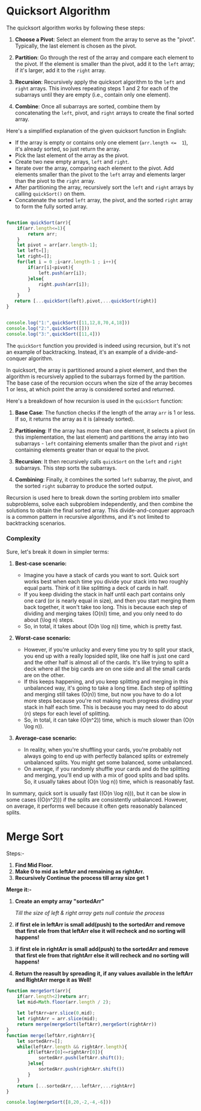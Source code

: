 # Quicksort Algorithm

The quicksort algorithm works by following these steps:

1. **Choose a Pivot**: Select an element from the array to serve as the "pivot". Typically, the last element is chosen as the pivot.

2. **Partition**: Go through the rest of the array and compare each element to the pivot. If the element is smaller than the pivot, add it to the `left` array; if it's larger, add it to the `right` array.

3. **Recursion**: Recursively apply the quicksort algorithm to the `left` and `right` arrays. This involves repeating steps  1 and  2 for each of the subarrays until they are empty (i.e., contain only one element).

4. **Combine**: Once all subarrays are sorted, combine them by concatenating the `left`, pivot, and `right` arrays to create the final sorted array.

Here's a simplified explanation of the given quicksort function in English:

- If the array is empty or contains only one element (`arr.length <=  1`), it's already sorted, so just return the array.
- Pick the last element of the array as the pivot.
- Create two new empty arrays, `left` and `right`.
- Iterate over the array, comparing each element to the pivot. Add elements smaller than the pivot to the `left` array and elements larger than the pivot to the `right` array.
- After partitioning the array, recursively sort the `left` and `right` arrays by calling `quickSort()` on them.
- Concatenate the sorted `left` array, the pivot, and the sorted `right` array to form the fully sorted array.

```javascript

function quickSort(arr){
    if(arr.length<=1){
        return arr;
    }
    let pivot = arr[arr.length-1];
    let left=[];
    let right=[];
    for(let i = 0 ;i<arr.length-1 ; i++){
        if(arr[i]<pivot){
            left.push(arr[i]);
        }else{
            right.push(arr[i]);
        }
    }
   return [...quickSort(left),pivot,...quickSort(right)]
}


console.log("1:",quickSort([11,12,8,70,4,18]))
console.log("2:",quickSort([]))
console.log("3:",quickSort([11,4]))

```
The `quickSort` function you provided is indeed using recursion, but it's not an example of backtracking. Instead, it's an example of a divide-and-conquer algorithm.

In quicksort, the array is partitioned around a pivot element, and then the algorithm is recursively applied to the subarrays formed by the partition. The base case of the recursion occurs when the size of the array becomes 1 or less, at which point the array is considered sorted and returned.

Here's a breakdown of how recursion is used in the `quickSort` function:

1. **Base Case**: The function checks if the length of the array `arr` is 1 or less. If so, it returns the array as it is (already sorted).
   
2. **Partitioning**: If the array has more than one element, it selects a pivot (in this implementation, the last element) and partitions the array into two subarrays - `left` containing elements smaller than the pivot and `right` containing elements greater than or equal to the pivot.

3. **Recursion**: It then recursively calls `quickSort` on the `left` and `right` subarrays. This step sorts the subarrays.

4. **Combining**: Finally, it combines the sorted `left` subarray, the pivot, and the sorted `right` subarray to produce the sorted output.

Recursion is used here to break down the sorting problem into smaller subproblems, solve each subproblem independently, and then combine the solutions to obtain the final sorted array. This divide-and-conquer approach is a common pattern in recursive algorithms, and it's not limited to backtracking scenarios.
### Complexity
Sure, let's break it down in simpler terms:

1. **Best-case scenario:** 
   - Imagine you have a stack of cards you want to sort. Quick sort works best when each time you divide your stack into two roughly equal parts. Think of it like splitting a deck of cards in half.
   - If you keep dividing the stack in half until each part contains only one card (or is nearly equal in size), and then you start merging them back together, it won't take too long. This is because each step of dividing and merging takes \(O(n)\) time, and you only need to do about \(\log n\) steps. 
   - So, in total, it takes about \(O(n \log n)\) time, which is pretty fast.

2. **Worst-case scenario:** 
   - However, if you're unlucky and every time you try to split your stack, you end up with a really lopsided split, like one half is just one card and the other half is almost all of the cards. It's like trying to split a deck where all the big cards are on one side and all the small cards are on the other.
   - If this keeps happening, and you keep splitting and merging in this unbalanced way, it's going to take a long time. Each step of splitting and merging still takes \(O(n)\) time, but now you have to do a lot more steps because you're not making much progress dividing your stack in half each time. This is because you may need to do about \(n\) steps for each level of splitting.
   - So, in total, it can take \(O(n^2)\) time, which is much slower than \(O(n \log n)\).

3. **Average-case scenario:** 
   - In reality, when you're shuffling your cards, you're probably not always going to end up with perfectly balanced splits or extremely unbalanced splits. You might get some balanced, some unbalanced.
   - On average, if you randomly shuffle your cards and do the splitting and merging, you'll end up with a mix of good splits and bad splits. So, it usually takes about \(O(n \log n)\) time, which is reasonably fast.

In summary, quick sort is usually fast (\(O(n \log n)\)), but it can be slow in some cases (\(O(n^2)\)) if the splits are consistently unbalanced. However, on average, it performs well because it often gets reasonably balanced splits.

# Merge Sort

Steps:-

1. **Find Mid Floor.**
2. **Make 0 to mid as leftArr and remaining as rightArr.**
3. **Recursively Continue the process till array size get 1**

**Merge it:-**
1. **Create an empty array "sortedArr"**

    *Till the size of left & right array gets null contuie the process*
2. **if first ele in leftArr is small add(push) to the sortedArr and remove that first ele from that leftArr else it will recheck and no sorting will happens!**
3. **if first ele in rightArr is small add(push) to the sortedArr and remove that first ele from that rightArr else it will recheck and no sorting will happens!**
4. **Return the reasult by spreading it, if any values available in the leftArr and RightArr merge it as Well!**


```javaScript
function mergeSort(arr){
    if(arr.length<2)return arr;
    let mid=Math.floor(arr.length / 2);
    
    let leftArr=arr.slice(0,mid);
    let rightArr = arr.slice(mid);
    return merge(mergeSort(leftArr),mergeSort(rightArr))
}
function merge(leftArr,rightArr){
    let sortedArr=[];
    while(leftArr.length && rightArr.length){
        if(leftArr[0]<=rightArr[0]){
            sortedArr.push(leftArr.shift());
        }else{
            sortedArr.push(rightArr.shift())
        }
    }
    return [...sortedArr,...leftArr,...rightArr]
}

console.log(mergeSort([8,20,-2,-4,-6]))
 
```

